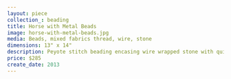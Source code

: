 ```yaml
---
layout: piece
collection_: beading
title: Horse with Metal Beads
image: horse-with-metal-beads.jpg
media: Beads, mixed fabrics thread, wire, stone
dimensions: 13" x 14"
description: Peyote stitch beading encasing wire wrapped stone with quilted fabric in glassed frame with blue mat in maple frame 2 inches in depth.
price: $285
create_date: 2013
---
```

